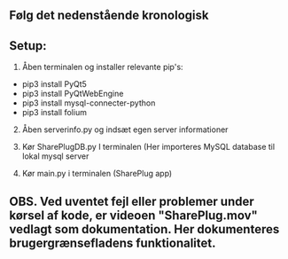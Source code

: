 ## Følg det nedenstående kronologisk ## 

## Setup:

1. Åben terminalen og installer relevante pip's: 

- pip3 install PyQt5
- pip3 install PyQtWebEngine
- pip3 install mysql-connecter-python
- pip3 install folium

2. Åben serverinfo.py og indsæt egen server informationer

3. Kør SharePlugDB.py I terminalen (Her importeres MySQL database til lokal mysql server

4. Kør main.py i terminalen (SharePlug app)


## OBS. Ved uventet fejl eller problemer under kørsel af kode, er videoen "SharePlug.mov" vedlagt som dokumentation. Her dokumenteres brugergrænsefladens funktionalitet. 
